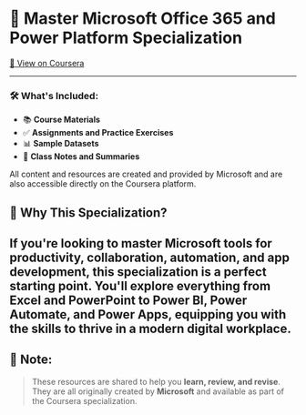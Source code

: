 # 🌟 Master Microsoft Office 365 and Power Platform Specialization

[🔗 View on Coursera](https://www.coursera.org/specializations/master-microsoft-office-365-power-platform)

---
### 🛠️ What's Included:
- 📚 **Course Materials**  
- ✅ **Assignments and Practice Exercises**  
- 📊 **Sample Datasets**  
- 📝 **Class Notes and Summaries**  

All content and resources are created and provided by Microsoft and are also accessible directly on the Coursera platform.

## 🙌 Why This Specialization?
If you're looking to master Microsoft tools for **productivity, collaboration, automation, and app development**, this specialization is a perfect starting point.
You'll explore everything from **Excel and PowerPoint to Power BI, Power Automate, and Power Apps**, equipping you with the skills to thrive in a modern digital workplace.
---

## 📌 Note:

> These resources are shared to help you **learn, review, and revise**. They are all originally created by **Microsoft** and available as part of the Coursera specialization.

